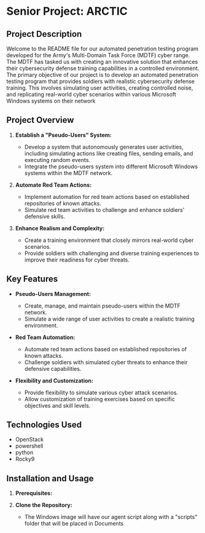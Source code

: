 # Senior Project: ARCTIC

## Project Description
Welcome to the README file for our automated penetration testing program developed for the Army's Multi-Domain Task Force (MDTF) cyber range. The MDTF has tasked us with creating an innovative solution that enhances their cybersecurity defense training capabilities in a controlled environment. The primary objective of our project is to develop an automated penetration testing program that provides soldiers with realistic cybersecurity defense training. This involves simulating user activities, creating controlled noise, and replicating real-world cyber scenarios within various Microsoft Windows systems on their network
## Project Overview
1. **Establish a "Pseudo-Users" System:**
   - Develop a system that autonomously generates user activities, including simulating actions like creating files, sending emails, and executing random events.
   - Integrate the pseudo-users system into different Microsoft Windows systems within the MDTF network.

2. **Automate Red Team Actions:**
   - Implement automation for red team actions based on established repositories of known attacks.
   - Simulate red team activities to challenge and enhance soldiers' defensive skills.

3. **Enhance Realism and Complexity:**
   - Create a training environment that closely mirrors real-world cyber scenarios.
   - Provide soldiers with challenging and diverse training experiences to improve their readiness for cyber threats.
## Key Features
- **Pseudo-Users Management:**
  - Create, manage, and maintain pseudo-users within the MDTF network.
  - Simulate a wide range of user activities to create a realistic training environment.

- **Red Team Automation:**
  - Automate red team actions based on established repositories of known attacks.
  - Challenge soldiers with simulated cyber threats to enhance their defensive capabilities.

- **Flexibility and Customization:**
  - Provide flexibility to simulate various cyber attack scenarios.
  - Allow customization of training exercises based on specific objectives and skill levels.
## Technologies Used
- OpenStack
- powershell
- python
- Rocky9
## Installation and Usage

1. **Prerequisites:**
   

2. **Clone the Repository:**
   - The Windows image will have our agent script along with a "scripts" folder that will be placed in Documents
